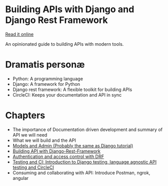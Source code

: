  Building APIs with Django and Django Rest Framework
==================================================================

[Read it online](http://books.agiliq.com/projects/django-api-polls-tutorial/)

An opinionated guide to building APIs with modern tools.



Dramatis personæ
================

* Python: A programming language
* Django: A framework for Python
* Django rest framework: A flexible toolkit for building APIs
* CircleCI: Keeps your documentation and API in sync


Chapters
========

* The importance of Documentation driven development and summary of API we will need
* What we will build and the API
* [Models and Admin (Probably the same as Django tutorial)](http://books.agiliq.com/projects/django-api-polls-tutorial/en/latest/chapter1.html)
* [Building API with Django-Rest-Framework](http://books.agiliq.com/projects/django-api-polls-tutorial/en/latest/chapter2.html)
* [Authentication and access control with DRF](http://books.agiliq.com/projects/django-api-polls-tutorial/en/latest/chapter3.html)
* [Testing and CI: Introduction to Django testing, language agnostic API testing and CircleCI](http://books.agiliq.com/projects/django-api-polls-tutorial/en/latest/chapter4.html)
* Consuming and collaborating with API: Introduce Postman, ngrok, angular
